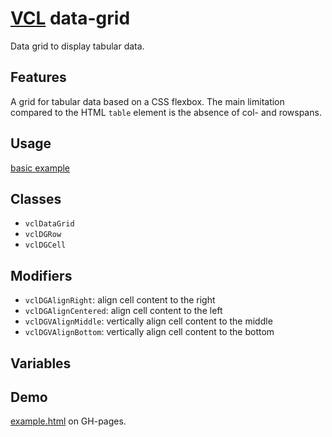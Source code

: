 # [VCL](https://vcl.github.io/) data-grid

Data grid to display tabular data.

## Features

A grid for tabular data based on a CSS flexbox.
The main limitation compared to the HTML `table` element is the
absence of col- and rowspans.

## Usage

[basic example](/demo/example.html)

## Classes

- `vclDataGrid`
- `vclDGRow`
- `vclDGCell`

## Modifiers

- `vclDGAlignRight`: align cell content to the right
- `vclDGAlignCentered`: align cell content to the left
- `vclDGVAlignMiddle`: vertically align cell content to the middle
- `vclDGVAlignBottom`: vertically align cell content to the bottom

## Variables

## Demo

[example.html](/demo/example.html) on GH-pages.
